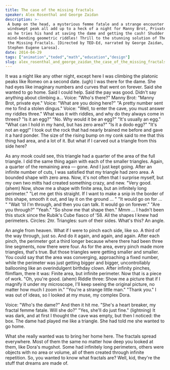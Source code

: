 ```yaml
---
title: The case of the missing fractals
speaker: Alex Rosenthal and George Zaidan
description: >-
 A bump on the head, a mysterious femme fatale and a strange encounter on a
 windswept peak all add up to a heck of a night for Manny Brot, Private Eye. Watch
 as he tries his hand at saving the dame and getting the cash! Shudder at the
 mind-bending geometric riddles! Thrill to the stunning solution of The Case of
 the Missing Fractals. [Directed by TED-Ed, narrated by George Zaidan, music by
 Stephen Eugene Larosa].
date: 2014-04-29
tags: ["animation","teded","math","education","design"]
slug: alex_rosenthal_and_george_zaidan_the_case_of_the_missing_fractals
---
```


It was a night like any other night, except here I was climbing the platonic peaks like
Romeo on a second date. (ugh) I was there for the dame. She had eyes like imaginary
numbers and curves that went on forever. Said she wanted to go home. Said I could help.
Said the pay was good. Didn't say anything about climbing a... Voice: "Who's there?" Manny
Brot: "Manny Brot, private eye." Voice: "What are you doing here?" "A pretty number sent
me to find a stolen dingus." Voice: "Well, to enter the cave, you must answer my riddles
three." What was it with riddles, and why do they always come in threes? "Is it an egg?"
"No. Why would it be an egg?" "It's usually an egg." "What can I hold in my hand, but has
zero area?" "Is it a dodo egg?" "It's not an egg!" I took out the rock that had nearly
brained me before and gave it a hard ponder. The size of the rising bump on my conk said
to me that this thing had area, and a lot of it. But what if I carved out a triangle from
this side here?

As any mook could see, this triangle had a quarter of the area of the full triangle. I did
the same thing again with each of the smaller triangles. Again, a quarter of the remaining
area — gone. And I just kept going. After an infinite number of cuts, I was satisfied that
my triangle had zero area. A bounded shape with zero area. Now, it's not often that I
surprise myself, but my own two mitts had created something crazy, and new. "Very good.
(ahem) Now, show me a shape with finite area, but an infinitely long perimeter." "Let me
get this straight. If I want to make a snip in the border of this shape, smooth it out,
and lay it on the ground ... " "It would go on for ... " "Wait 'til I'm through, and then
you can talk. It would go on forever." "Are you through?" "Yeah." "So show me that shape
then." Mmm ... I hadn't been this stuck since the Rubik's Cube fiasco of '58. All the
shapes I knew had perimeters. Circles: 2πr. Triangles: sum of their sides. What's this? An
angle.

An angle from heaven. What if I were to pinch each side, like so. A third of the way
through, just so. And do it again, and again, and again. After each pinch, the perimeter
got a third longer because where there had been three line segments, now there were four.
As for the area, every pinch made more triangles, that's true. But those triangles were
getting smaller and smaller. You could say that the area was converging, approaching a
fixed number, while the perimeter was just getting bigger and bigger, uncontrollably
ballooning like an overindulgent birthday clown. After infinity pinches, flimflam, there
it was: Finite area, but infinite perimeter. Now that is a piece of work. "Oh, you're
good. (ahem) Riddle three: Show me a picture that if I magnify it under my microscope,
I'll keep seeing the original picture, no matter how much I zoom in." "You're a strange
little man." "Thank you." I was out of ideas, so I looked at my muse, my complex
Dora.

Voice: "Who's the dame?" And then it hit me. "She's a heart breaker, my fractal femme
fatale. Will she do?" "Yes, she'll do just fine." (lightning) It was dark, and at first I
thought the cave was empty, but then I noticed: the box. The dame had played me like a
triangle. She had told me she wanted to go home. 

What she really wanted was to bring her home here. The fractals spread everywhere. Most of
them the same no matter how deep you looked at them, like Dora's mugshot. Some had
infinitely long perimeters, others were objects with no area or volume, all of them
created through infinite repetition. So, you wanted to know what fractals are? Well, kid,
they're the stuff that dreams are made of. 

<!--
ad_duration=0
event="TED-Ed"
external_start_time=0
intro_duration=0
is_subtitle_required="False"
is_talk_featured="False"
language="en"
language_swap="False"
native_language="en"
number_of_related_talks=6
number_of_speakers=1
number_of_subtitled_videos=0
number_of_tags=5
number_of_talk_download_languages=14
number_of_talk_more_resources=0
number_of_talk_recommendations=0
number_of_talks_take_actions=0
post_ad_duration=0
published_timestamp="2019-04-12 17:13:22"
recording_date="2014-04-29"
speaker_description="Producer"
speaker_is_published=1
speaker_name="Alex Rosenthal and George Zaidan"
talk_name="The case of the missing fractals"
talks_tags=["animation","teded","math","education","design"]
url_photo_speaker="https://pe.tedcdn.com/images/ted/77f7d72948353b5a29b96eeefcdef099734e325f_254x191.jpg"
url_photo_talk="https://s3.amazonaws.com/talkstar-photos/uploads/686ed241-7d6c-48ea-8b85-3431860ce889/203_fractals.jpg"
url_webpage="https://www.ted.com/talks/alex_rosenthal_and_george_zaidan_the_case_of_the_missing_fractals"
video_type_name="TED-Ed Original"
-->